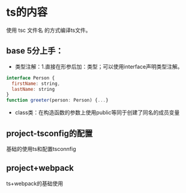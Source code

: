 # ts的内容
使用 tsc 文件名 的方式编译ts文件。
## base 5分上手：

* 类型注解：1.直接在形参后加：类型；可以使用interface声明类型注解。
```javascript
interface Person {
  firstName: string,
  lastName: string
}
function greeter(person: Person) {...}
```
* class类：在构造函数的参数上使用public等同于创建了同名的成员变量

## project-tsconfig的配置
基础的使用ts和配置tsconnfig

## project+webpack
ts+webpack的基础使用